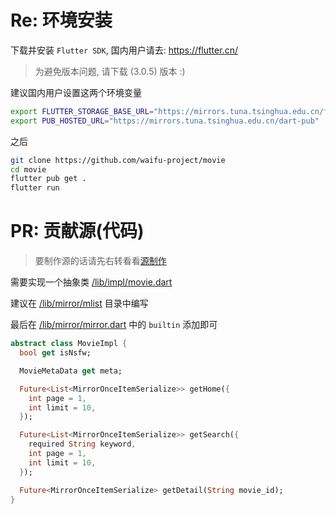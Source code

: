 # Re: 环境安装
下载并安装 `Flutter SDK`, 国内用户请去: https://flutter.cn/

> 为避免版本问题, 请下载 (3.0.5) 版本 :)

建议国内用户设置这两个环境变量

```sh
export FLUTTER_STORAGE_BASE_URL="https://mirrors.tuna.tsinghua.edu.cn/flutter"
export PUB_HOSTED_URL="https://mirrors.tuna.tsinghua.edu.cn/dart-pub"
```

之后

```sh
git clone https://github.com/waifu-project/movie
cd movie
flutter pub get .
flutter run
```

# PR: 贡献源(代码)

> 要制作源的话请先右转看看[源制作](./源制作.md)

需要实现一个抽象类 [/lib/impl/movie.dart](/lib/impl/movie.dart)

建议在 [/lib/mirror/mlist](/lib/mirror/mlist) 目录中编写

最后在 [/lib/mirror/mirror.dart](/lib/mirror/mirror.dart) 中的 `builtin` 添加即可

```dart
abstract class MovieImpl {
  bool get isNsfw;

  MovieMetaData get meta;

  Future<List<MirrorOnceItemSerialize>> getHome({
    int page = 1,
    int limit = 10,
  });

  Future<List<MirrorOnceItemSerialize>> getSearch({
    required String keyword,
    int page = 1,
    int limit = 10,
  });

  Future<MirrorOnceItemSerialize> getDetail(String movie_id);
}
```